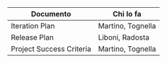 |Documento|Chi lo fa|
| --- | --- |
|Iteration Plan|Martino, Tognella|
|Release Plan|Liboni, Radosta|
|Project Success Criteria|Martino, Tognella|
